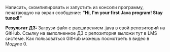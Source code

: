 Написать, скомпилировать и запустить из консоли программу, печатающую на экран сообщение: **"Hi, I'm your first Java program! Stay tuned!"**

**Результат ДЗ:**
Загрузи файл с расширением .java в свой репозиторий на GitHub. Ссылку на выполненное ДЗ с репозитория выложи тут в LMS системе. Как пользоваться GitHub можешь посмотреть в видео в Модуле 0.